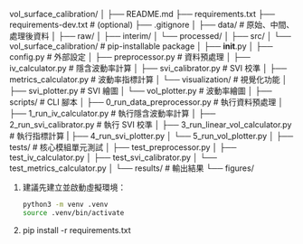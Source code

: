 vol_surface_calibration/
│
├── README.md
├── requirements.txt
├── requirements-dev.txt   # (optional)
├── .gitignore
│
├── data/                  # 原始、中間、處理後資料
│   ├── raw/
│   ├── interim/
│   └── processed/
│
├── src/
│   └── vol_surface_calibration/  # pip-installable package
│       ├── __init__.py
│       ├── config.py             # 外部設定
│       ├── preprocessor.py       # 資料預處理
│       ├── iv_calculator.py      # 隱含波動率計算
│       ├── svi_calibrator.py     # SVI 校準
│       ├── metrics_calculator.py # 波動率指標計算
│       └── visualization/        # 視覺化功能
│           ├── svi_plotter.py    # SVI 繪圖
│           └── vol_plotter.py    # 波動率繪圖
│
├── scripts/                # CLI 腳本
│   ├── 0_run_data_preprocessor.py     # 執行資料預處理
│   ├── 1_run_iv_calculator.py # 執行隱含波動率計算
│   ├── 2_run_svi_calibrator.py       # 執行 SVI 校準
│   ├── 3_run_linear_vol_calculator.py     # 執行指標計算
|   ├── 4_run_svi_plotter.py
│   └── 5_run_vol_plotter.py
│
├── tests/                  # 核心模組單元測試
│   ├── test_preprocessor.py
│   ├── test_iv_calculator.py
│   ├── test_svi_calibrator.py
│   └── test_metrics_calculator.py
│
└── results/                # 輸出結果
    └── figures/

1. 建議先建立並啟動虛擬環境：
   ```bash
   python3 -m venv .venv
   source .venv/bin/activate

2. pip install -r requirements.txt
